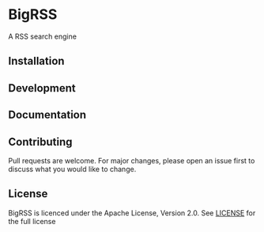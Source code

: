 # BigRSS
A RSS search engine

## Installation

## Development

## Documentation

## Contributing
Pull requests are welcome. For major changes, please open an issue first to discuss what you would like to change.

## License
BigRSS is licenced under the Apache License, Version 2.0. See [LICENSE](https://github.com/Mozzo1000/bigrss/blob/master/LICENSE) for the full license
